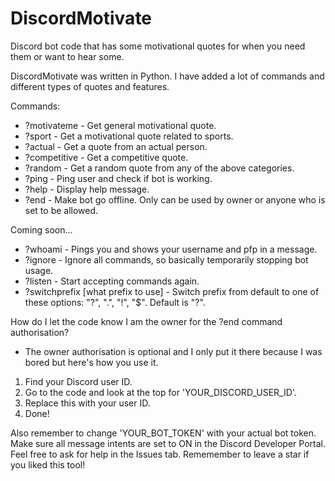 # DiscordMotivate
Discord bot code that has some motivational quotes for when you need them or want to hear some.

DiscordMotivate was written in Python. I have added a lot of commands and different types of quotes and features.

Commands:

- ?motivateme - Get general motivational quote.
- ?sport - Get a motivational quote related to sports.
- ?actual - Get a quote from an actual person.
- ?competitive - Get a competitive quote.
- ?random - Get a random quote from any of the above categories.
- ?ping - Ping user and check if bot is working.
- ?help - Display help message.
- ?end - Make bot go offline. Only can be used by owner or anyone who is set to be allowed.

Coming soon...

- ?whoami - Pings you and shows your username and pfp in a message.
- ?ignore - Ignore all commands, so basically temporarily stopping bot usage.
- ?listen - Start accepting commands again.
- ?switchprefix [what prefix to use] - Switch prefix from default to one of these options: "?", ".", "!", "$". Default is "?".
  
How do I let the code know I am the owner for the ?end command authorisation?

- The owner authorisation is optional and I only put it there because I was bored but here's how you use it.

1. Find your Discord user ID.
2. Go to the code and look at the top for 'YOUR_DISCORD_USER_ID'.
3. Replace this with your user ID.
4. Done!

Also remember to change 'YOUR_BOT_TOKEN' with your actual bot token.
Make sure all message intents are set to ON in the Discord Developer Portal.
Feel free to ask for help in the Issues tab. Rememember to leave a star if you liked this tool!

